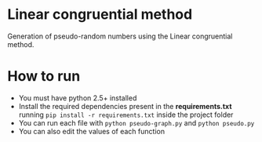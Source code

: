 # Linear congruential method
Generation of pseudo-random numbers using the Linear congruential method.

# How to run 
+ You must have python 2.5+ installed
+ Install the required dependencies present in the **requirements.txt** running `pip install -r requirements.txt` inside the project folder
+ You can run each file with `python pseudo-graph.py` and `python pseudo.py`
+ You can also edit the values of each function